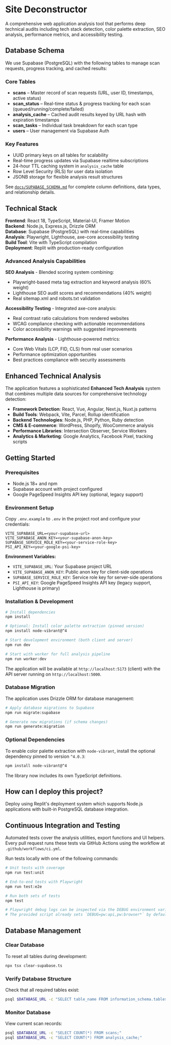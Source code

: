 # Site Deconstructor

A comprehensive web application analysis tool that performs deep technical audits including tech stack detection, color palette extraction, SEO analysis, performance metrics, and accessibility testing.

## Database Schema

We use Supabase (PostgreSQL) with the following tables to manage scan requests, progress tracking, and cached results:

### Core Tables
- **scans** – Master record of scan requests (URL, user ID, timestamps, active status)
- **scan_status** – Real-time status & progress tracking for each scan (queued/running/complete/failed)  
- **analysis_cache** – Cached audit results keyed by URL hash with expiration timestamps
- **scan_tasks** – Individual task breakdown for each scan type
- **users** – User management via Supabase Auth

### Key Features
- UUID primary keys on all tables for scalability
- Real-time progress updates via Supabase realtime subscriptions
- 24-hour TTL caching system in `analysis_cache` table
- Row Level Security (RLS) for user data isolation
- JSONB storage for flexible analysis result structures

See [`docs/SUPABASE_SCHEMA.md`](docs/SUPABASE_SCHEMA.md) for complete column definitions, data types, and relationship details.

## Technical Stack

**Frontend**: React 18, TypeScript, Material-UI, Framer Motion  
**Backend**: Node.js, Express.js, Drizzle ORM  
**Database**: Supabase (PostgreSQL) with real-time capabilities  
**Analysis**: Playwright, Lighthouse, axe-core accessibility testing  
**Build Tool**: Vite with TypeScript compilation  
**Deployment**: Replit with production-ready configuration  

### Advanced Analysis Capabilities

**SEO Analysis** - Blended scoring system combining:
- Playwright-based meta tag extraction and keyword analysis (60% weight)
- Lighthouse SEO audit scores and recommendations (40% weight)
- Real sitemap.xml and robots.txt validation

**Accessibility Testing** - Integrated axe-core analysis:
- Real contrast ratio calculations from rendered websites
- WCAG compliance checking with actionable recommendations
- Color accessibility warnings with suggested improvements

**Performance Analysis** - Lighthouse-powered metrics:
- Core Web Vitals (LCP, FID, CLS) from real user scenarios
- Performance optimization opportunities
- Best practices compliance with security assessments

## Enhanced Technical Analysis

The application features a sophisticated **Enhanced Tech Analysis** system that combines multiple data sources for comprehensive technology detection:

- **Framework Detection**: React, Vue, Angular, Next.js, Nuxt.js patterns
- **Build Tools**: Webpack, Vite, Parcel, Rollup identification  
- **Backend Technologies**: Node.js, PHP, Python, Ruby detection
- **CMS & E-commerce**: WordPress, Shopify, WooCommerce analysis
- **Performance Libraries**: Intersection Observer, Service Workers
- **Analytics & Marketing**: Google Analytics, Facebook Pixel, tracking scripts

## Getting Started

### Prerequisites
- Node.js 18+ and npm
- Supabase account with project configured
- Google PageSpeed Insights API key (optional, legacy support)

### Environment Setup

Copy `.env.example` to `.env` in the project root and configure your credentials:

```env
VITE_SUPABASE_URL=<your-supabase-url>
VITE_SUPABASE_ANON_KEY=<your-supabase-anon-key>
SUPABASE_SERVICE_ROLE_KEY=<your-service-role-key>
PSI_API_KEY=<your-google-psi-key>
```

**Environment Variables:**
* `VITE_SUPABASE_URL`: Your Supabase project URL
* `VITE_SUPABASE_ANON_KEY`: Public anon key for client-side operations
* `SUPABASE_SERVICE_ROLE_KEY`: Service role key for server-side operations
* `PSI_API_KEY`: Google PageSpeed Insights API key (legacy support, Lighthouse is primary)

### Installation & Development

```bash
# Install dependencies
npm install

# Optional: Install color palette extraction (pinned version)
npm install node-vibrant@^4

# Start development environment (both client and server)
npm run dev

# Start with worker for full analysis pipeline
npm run worker:dev
```

The application will be available at `http://localhost:5173` (client) with the API server running on `http://localhost:5000`.

### Database Migration

The application uses Drizzle ORM for database management:

```bash
# Apply database migrations to Supabase
npm run migrate:supabase

# Generate new migrations (if schema changes)
npm run generate:migration
```

### Optional Dependencies

To enable color palette extraction with `node-vibrant`, install the optional dependency pinned to version `^4.0.3`:

```sh
npm install node-vibrant@^4
```

The library now includes its own TypeScript definitions.

## How can I deploy this project?

Deploy using Replit's deployment system which supports Node.js applications with built-in PostgreSQL database integration.

## Continuous Integration and Testing

Automated tests cover the analysis utilities, export functions and UI helpers.
Every pull request runs these tests via GitHub Actions using the workflow at
`.github/workflows/ci.yml`.

Run tests locally with one of the following commands:

```bash
# Unit tests with coverage
npm run test:unit

# End-to-end tests with Playwright
npm run test:e2e

# Run both sets of tests
npm test

# Playwright debug logs can be inspected via the DEBUG environment variable.
# The provided script already sets `DEBUG=pw:api,pw:browser*` by default.
```

## Database Management

### Clear Database
To reset all tables during development:

```bash
npx tsx clear-supabase.ts
```

### Verify Database Structure
Check that all required tables exist:

```bash
psql $DATABASE_URL -c "SELECT table_name FROM information_schema.tables WHERE table_schema = 'public' AND table_name IN ('scans','scan_status','analysis_cache','scan_tasks','users');"
```

### Monitor Database
View current scan records:

```bash
psql $DATABASE_URL -c "SELECT COUNT(*) FROM scans;"
psql $DATABASE_URL -c "SELECT COUNT(*) FROM analysis_cache;"